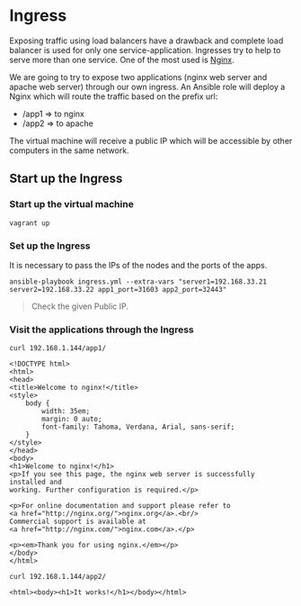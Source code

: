 # Ingress

Exposing traffic using load balancers have a drawback and complete load balancer is used for only one service-application. Ingresses try to help to serve more than one service. One of the most used is [Nginx](https://www.nginx.com/).

We are going to try to expose two applications (nginx web server and apache web server) through our own ingress. An Ansible role will deploy a Nginx which will route the traffic based on the prefix url:

* /app1 => to nginx
* /app2 => to apache


The virtual machine will receive a public IP which will be accessible by other computers in the same network.

## Start up the Ingress

### Start up the virtual machine

```
vagrant up
```

### Set up the Ingress

It is necessary to pass the IPs of the nodes and the ports of the apps.

```
ansible-playbook ingress.yml --extra-vars "server1=192.168.33.21 server2=192.168.33.22 app1_port=31603 app2_port=32443"
```


> Check the given Public IP.

### Visit the applications through the Ingress

```
curl 192.168.1.144/app1/
```

```
<!DOCTYPE html>
<html>
<head>
<title>Welcome to nginx!</title>
<style>
    body {
        width: 35em;
        margin: 0 auto;
        font-family: Tahoma, Verdana, Arial, sans-serif;
    }
</style>
</head>
<body>
<h1>Welcome to nginx!</h1>
<p>If you see this page, the nginx web server is successfully installed and
working. Further configuration is required.</p>

<p>For online documentation and support please refer to
<a href="http://nginx.org/">nginx.org</a>.<br/>
Commercial support is available at
<a href="http://nginx.com/">nginx.com</a>.</p>

<p><em>Thank you for using nginx.</em></p>
</body>
</html>
```

```
curl 192.168.1.144/app2/
```

```
<html><body><h1>It works!</h1></body></html>
```
